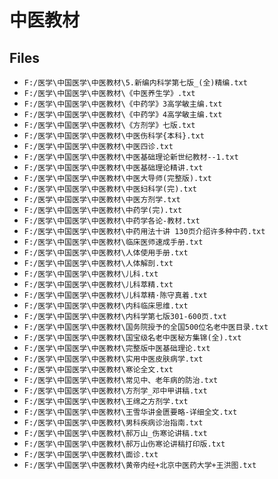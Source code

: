 # 中医教材

## Files

- `F:/医学\中国医学\中医教材\5.新编内科学第七版_(全)精编.txt`
- `F:/医学\中国医学\中医教材\《中医养生学》.txt`
- `F:/医学\中国医学\中医教材\《中药学》3高学敏主编.txt`
- `F:/医学\中国医学\中医教材\《中药学》4高学敏主编.txt`
- `F:/医学\中国医学\中医教材\《方剂学》七版.txt`
- `F:/医学\中国医学\中医教材\中医伤科学{本科}.txt`
- `F:/医学\中国医学\中医教材\中医四诊.txt`
- `F:/医学\中国医学\中医教材\中医基础理论新世纪教材--1.txt`
- `F:/医学\中国医学\中医教材\中医基础理论精讲.txt`
- `F:/医学\中国医学\中医教材\中医大导师(完整版).txt`
- `F:/医学\中国医学\中医教材\中医妇科学(完).txt`
- `F:/医学\中国医学\中医教材\中医方剂学.txt`
- `F:/医学\中国医学\中医教材\中药学(完).txt`
- `F:/医学\中国医学\中医教材\中药学各论-教材.txt`
- `F:/医学\中国医学\中医教材\中药用法十讲 130页介绍许多种中药.txt`
- `F:/医学\中国医学\中医教材\临床医师速成手册.txt`
- `F:/医学\中国医学\中医教材\人体使用手册.txt`
- `F:/医学\中国医学\中医教材\人体解剖.txt`
- `F:/医学\中国医学\中医教材\儿科.txt`
- `F:/医学\中国医学\中医教材\儿科萃精.txt`
- `F:/医学\中国医学\中医教材\儿科萃精·陈守真着.txt`
- `F:/医学\中国医学\中医教材\内科临床思维.txt`
- `F:/医学\中国医学\中医教材\内科学第七版301-600页.txt`
- `F:/医学\中国医学\中医教材\国务院授予的全国500位名老中医目录.txt`
- `F:/医学\中国医学\中医教材\国宝级名老中医秘方集锦(全).txt`
- `F:/医学\中国医学\中医教材\完整版中医基础理论.txt`
- `F:/医学\中国医学\中医教材\实用中医皮肤病学.txt`
- `F:/医学\中国医学\中医教材\寒论全文.txt`
- `F:/医学\中国医学\中医教材\常见中、老年病的防治.txt`
- `F:/医学\中国医学\中医教材\方剂学_邓中甲讲稿.txt`
- `F:/医学\中国医学\中医教材\王绵之方剂学.txt`
- `F:/医学\中国医学\中医教材\王雪华讲金匮要略-详细全文.txt`
- `F:/医学\中国医学\中医教材\男科疾病诊治指南.txt`
- `F:/医学\中国医学\中医教材\郝万山_伤寒论讲稿.txt`
- `F:/医学\中国医学\中医教材\郝万山伤寒论讲稿打印版.txt`
- `F:/医学\中国医学\中医教材\面诊.txt`
- `F:/医学\中国医学\中医教材\黄帝内经+北京中医药大学+王洪图.txt`
